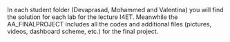 In each student folder (Devaprasad, Mohammed and Valentina) you will find the solution for each lab for the lecture I4ET. 
Meanwhile the AA_FINALPROJECT includes all the codes and additional files (pictures, videos, dashboard scheme, etc.) for the final project.
